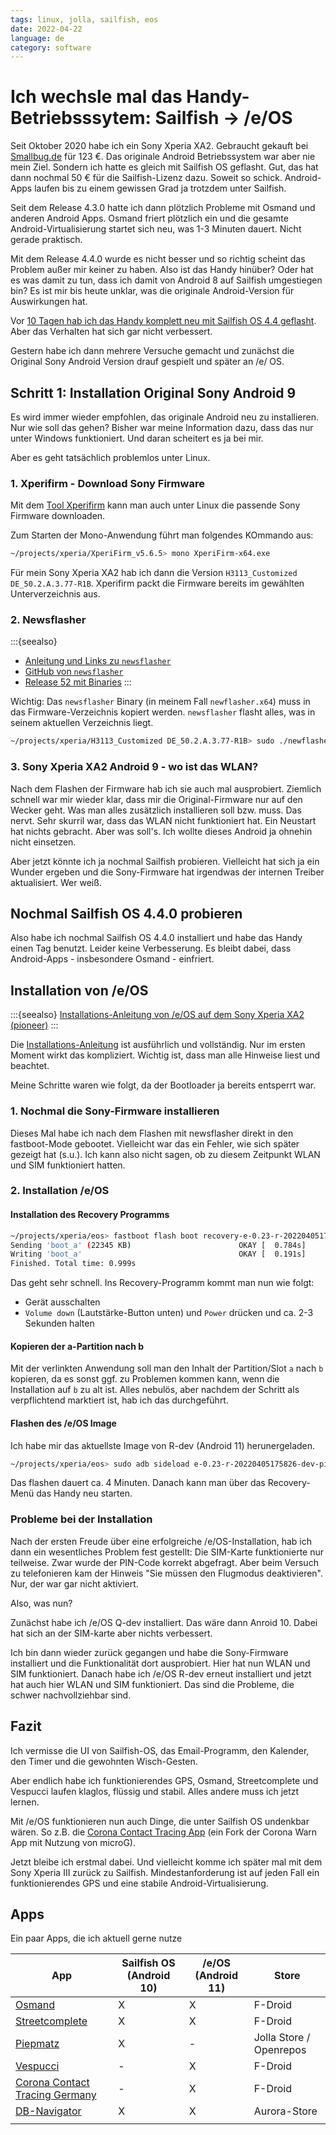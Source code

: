 ```yaml
---
tags: linux, jolla, sailfish, eos
date: 2022-04-22
language: de
category: software
---
```


# Ich wechsle mal das Handy-Betriebsssytem: Sailfish -> /e/OS

Seit Oktober 2020 habe ich ein Sony Xperia XA2. Gebraucht gekauft bei [Smallbug.de](https://smallbug.de) für 123 €. Das originale Android Betriebssystem war aber nie mein Ziel. Sondern ich hatte es gleich mit Sailfish OS geflasht. Gut, das hat dann nochmal 50 € für die Sailfish-Lizenz dazu. Soweit so schick. Android-Apps laufen bis zu einem gewissen Grad ja trotzdem unter Sailfish.

Seit dem Release 4.3.0 hatte ich dann plötzlich Probleme mit Osmand und anderen Android Apps. Osmand friert plötzlich ein und die gesamte Android-Virtualisierung startet sich neu, was 1-3 Minuten dauert. Nicht gerade praktisch.

Mit dem Release 4.4.0 wurde es nicht besser und so richtig scheint das Problem außer mir keiner zu haben. Also ist das Handy hinüber? Oder hat es was damit zu tun, dass ich damit von Android 8 auf Sailfish umgestiegen bin? Es ist mir bis heute unklar, was die originale Android-Version für Auswirkungen hat.

Vor [10 Tagen hab ich das Handy komplett neu mit Sailfish OS 4.4 geflasht](http://www.bigga.de/posts/2022/04/12/sailfish-reflash-sony-xa2/). Aber das Verhalten hat sich gar nicht verbessert.

Gestern habe ich dann mehrere Versuche gemacht und zunächst die Original Sony Android Version drauf gespielt und später an /e/ OS.

## Schritt 1: Installation Original Sony Android 9

Es wird immer wieder empfohlen, das originale Android neu zu installieren. Nur wie soll das gehen? Bisher war meine Information dazu, dass das nur unter Windows funktioniert. Und daran scheitert es ja bei mir.

Aber es geht tatsächlich problemlos unter Linux.

### 1. Xperifirm - Download Sony Firmware

Mit dem [Tool Xperifirm](https://xperifirmtool.com/category/tool) kann man auch unter Linux die passende Sony Firmware downloaden.

Zum Starten der Mono-Anwendung führt man folgendes KOmmando aus:

```bash
~/projects/xperia/XperiFirm_v5.6.5> mono XperiFirm-x64.exe
```

Für mein Sony Xperia XA2 hab ich dann die Version `H3113_Customized DE_50.2.A.3.77-R1B`. Xperifirm packt die Firmware bereits im gewählten Unterverzeichnis aus.

### 2. Newsflasher

:::{seealso}
* [Anleitung und Links zu `newsflasher`](https://forum.xda-developers.com/t/tool-newflasher-xperia-command-line-flasher.3619426/)
* [GitHub von `newsflasher`](https://github.com/munjeni/newflasher)
* [Release 52 mit Binaries](https://forum.xda-developers.com/attachments/newflasher_v52-zip.5423079/)
:::

Wichtig: Das `newsflasher` Binary (in meinem Fall `newflasher.x64`) muss in das Firmware-Verzeichnis kopiert werden. `newsflasher` flasht alles, was in seinem aktuellen Verzeichnis liegt.
```bash
~/projects/xperia/H3113_Customized DE_50.2.A.3.77-R1B> sudo ./newflasher.x64
```

### 3. Sony Xperia XA2 Android 9 - wo ist das WLAN?

Nach dem Flashen der Firmware hab ich sie auch mal ausprobiert. Ziemlich schnell war mir wieder klar, dass mir die Original-Firmware nur auf den Wecker geht. Was man alles zusätzlich installieren soll bzw. muss. Das nervt. Sehr skurril war, dass das WLAN nicht funktioniert hat. Ein Neustart hat nichts gebracht. Aber was soll's. Ich wollte dieses Android ja ohnehin nicht einsetzen.

Aber jetzt könnte ich ja nochmal Sailfish probieren. Vielleicht hat sich ja ein Wunder ergeben und die Sony-Firmware hat irgendwas der internen Treiber aktualisiert. Wer weiß.


## Nochmal Sailfish OS 4.4.0 probieren

Also habe ich nochmal Sailfish OS 4.4.0 installiert und habe das Handy einen Tag benutzt. Leider keine Verbesserung. Es bleibt dabei, dass Android-Apps - insbesondere Osmand - einfriert.

## Installation von /e/OS

:::{seealso}
[Installations-Anleitung von /e/OS auf dem Sony Xperia XA2 (pioneer)](https://doc.e.foundation/devices/pioneer/install)
:::

Die [Installations-Anleitung](https://doc.e.foundation/devices/pioneer/install) ist ausführlich und vollständig. Nur im ersten Moment wirkt das kompliziert. Wichtig ist, dass man alle Hinweise liest und beachtet.

Meine Schritte waren wie folgt, da der Bootloader ja bereits entsperrt war.

### 1. Nochmal die Sony-Firmware installieren

Dieses Mal habe ich nach dem Flashen mit newsflasher direkt in den fastboot-Mode gebootet. Vielleicht war das ein Fehler, wie sich später gezeigt hat (s.u.). Ich kann also nicht sagen, ob zu diesem Zeitpunkt WLAN und SIM funktioniert hatten.

### 2. Installation /e/OS


#### Installation des Recovery Programms

```bash
~/projects/xperia/eos> fastboot flash boot recovery-e-0.23-r-20220405175826-dev-pioneer.img                                                                                                                                     ✔
Sending 'boot_a' (22345 KB)                        OKAY [  0.784s]
Writing 'boot_a'                                   OKAY [  0.191s]
Finished. Total time: 0.999s
```

Das geht sehr schnell. Ins Recovery-Programm kommt man nun wie folgt:

* Gerät ausschalten
* `Volume down` (Lautstärke-Button unten) und `Power` drücken und ca. 2-3 Sekunden halten

#### Kopieren der a-Partition nach b

Mit der verlinkten Anwendung soll man den Inhalt der Partition/Slot `a` nach `b` kopieren, da es sonst ggf. zu Problemen kommen kann, wenn die Installation auf `b` zu alt ist. Alles nebulös, aber nachdem der Schritt als verpflichtend marktiert ist, hab ich das durchgeführt.

#### Flashen des /e/OS Image

Ich habe mir das aktuellste Image von R-dev (Android 11) herunergeladen.

```bash
~/projects/xperia/eos> sudo adb sideload e-0.23-r-20220405175826-dev-pioneer.zip
```

Das flashen dauert ca. 4 Minuten. Danach kann man über das Recovery-Menü das Handy neu starten.

### Probleme bei der Installation

Nach der ersten Freude über eine erfolgreiche /e/OS-Installation, hab ich dann ein wesentliches Problem fest gestellt: Die SIM-Karte funktionierte nur teilweise. Zwar wurde der PIN-Code korrekt abgefragt. Aber beim Versuch zu telefonieren kam der Hinweis "Sie müssen den Flugmodus deaktivieren". Nur, der war gar nicht aktiviert.

Also, was nun?

Zunächst habe ich /e/OS Q-dev installiert. Das wäre dann Anroid 10. Dabei hat sich an der SIM-karte aber nichts verbessert.

Ich bin dann wieder zurück gegangen und habe die Sony-Firmware installiert und die Funktionalität dort ausprobiert. Hier hat nun WLAN und SIM funktioniert.
Danach habe ich /e/OS R-dev erneut installiert und jetzt hat auch hier WLAN und SIM funktioniert. Das sind die Probleme, die schwer nachvollziehbar sind.

## Fazit

Ich vermisse die UI von Sailfish-OS, das Email-Programm, den Kalender, den Timer und die gewohnten Wisch-Gesten.

Aber endlich habe ich funktionierendes GPS, Osmand, Streetcomplete und Vespucci laufen klaglos, flüssig und stabil. Alles andere muss ich jetzt lernen.

Mit /e/OS funktionieren nun auch Dinge, die unter Sailfish OS undenkbar wären. So z.B. die [Corona Contact Tracing App](https://codeberg.org/corona-contact-tracing-germany/cwa-android) (ein Fork der Corona Warn App mit Nutzung von microG).

Jetzt bleibe ich erstmal dabei. Und vielleicht komme ich später mal mit dem Sony Xperia III zurück zu Sailfish. Mindestanforderung ist auf jeden Fall ein funktionierendes GPS und eine stabile Android-Virtualisierung.

## Apps

Ein paar Apps, die ich aktuell gerne nutze

| App | Sailfish OS (Android 10)| /e/OS (Android 11) | Store |
|-----|----------|---------|-------|
| [Osmand](https://f-droid.org/de/packages/net.osmand.plus/)    |     X     |    X     |   F-Droid    |
| [Streetcomplete](https://f-droid.org/de/packages/de.westnordost.streetcomplete/)    |     X     |    X     |   F-Droid    |
| [Piepmatz](http://werkwolf.com/piepmatz.html)    |     X     |    -     |   Jolla Store / Openrepos    |
| [Vespucci](https://f-droid.org/de/packages/de.blau.android/)    |     -     |    X     |   F-Droid    |
| [Corona Contact Tracing Germany](https://f-droid.org/de/packages/de.corona.tracing/)    |     -     |    X     |   F-Droid    |
| [DB-Navigator](https://www.bahn.de/service/mobile/db-navigator)    |     X     |    X     |   Aurora-Store    |
|     |          |         |       |
